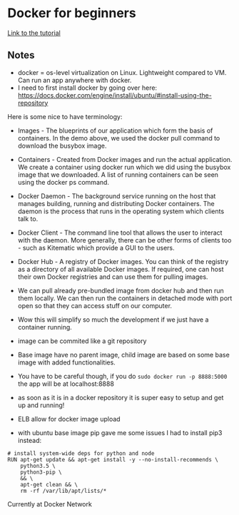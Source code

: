 # Docker for beginners
[Link to the tutorial](https://docker-curriculum.com/)

## Notes
- docker = os-level virtualization on Linux. Lightweight compared to VM. Can run an app anywhere with docker.
- I need to first install docker by going over here: https://docs.docker.com/engine/install/ubuntu/#install-using-the-repository

Here is some nice to have terminology:
- Images - The blueprints of our application which form the basis of containers. In the demo above, we used the docker pull command to download the busybox image.
- Containers - Created from Docker images and run the actual application. We create a container using docker run which we did using the busybox image that we downloaded. A list of running containers can be seen using the docker ps command.
- Docker Daemon - The background service running on the host that manages building, running and distributing Docker containers. The daemon is the process that runs in the operating system which clients talk to.
- Docker Client - The command line tool that allows the user to interact with the daemon. More generally, there can be other forms of clients too - such as Kitematic which provide a GUI to the users.
- Docker Hub - A registry of Docker images. You can think of the registry as a directory of all available Docker images. If required, one can host their own Docker registries and can use them for pulling images.

- We can pull already pre-bundled image from docker hub and then run them locally. We can then run the containers in detached mode with port open so that they can access stuff on our computer.
- Wow this will simplify so much the development if we just have a container running.
- image can be commited like a git repository
- Base image have no parent image, child image are based on some base image with added functionalities.
- You have to be careful though, if you do `sudo docker run -p 8888:5000` the app will be at localhost:8888
- as soon as it is in a docker repository it is super easy to setup and get up and running!
- ELB allow for docker image upload
- with ubuntu base image pip gave me some issues I had to install pip3 instead:
```docker
# install system-wide deps for python and node
RUN apt-get update && apt-get install -y --no-install-recommends \
    python3.5 \
    python3-pip \
    && \
    apt-get clean && \
    rm -rf /var/lib/apt/lists/*
```

Currently at Docker Network